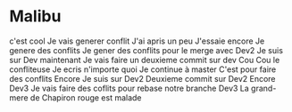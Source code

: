 # Malibu
c'est cool
Je vais generer conflit
J'ai apris un peu
J'essaie encore
Je genere des conflits
Je gener des conflits pour le merge avec Dev2
Je suis sur Dev maintenant
Je vais faire un deuxieme commit sur dev
Cou Cou le confliteuse
Je ecris n'importe quoi
Je continue à master
C'est pour faire des conflits
Encore
Je suis sur Dev2
Deuxieme commit sur Dev2
Encore Dev3
Je vais faire des coflits pour rebase notre branche Dev3
La grand-mere de Chapiron rouge est malade